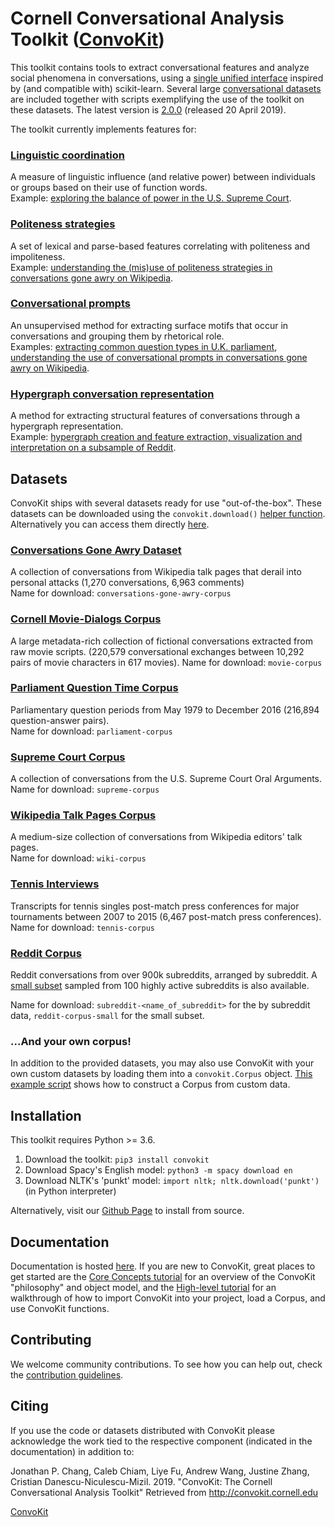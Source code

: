 # Cornell Conversational Analysis Toolkit ([ConvoKit](http://convokit.cornell.edu/))
This toolkit contains tools to extract conversational features and analyze social phenomena in conversations, using a [single unified interface](https://zissou.infosci.cornell.edu/socialkit/documentation/architecture.html) inspired by (and compatible with) scikit-learn.  Several large [conversational datasets](https://github.com/CornellNLP/Cornell-Conversational-Analysis-Toolkit#datasets) are included together with scripts exemplifying the use of the toolkit on these datasets. The latest version is [2.0.0](https://github.com/CornellNLP/Cornell-Conversational-Analysis-Toolkit/releases/tag/v2.0) (released 20 April 2019).

The toolkit currently implements features for:

### [Linguistic coordination](https://www.cs.cornell.edu/~cristian/Echoes_of_power.html)

A measure of linguistic influence (and relative power) between individuals or groups based on their use of function words.  
Example: [exploring the balance of power in the U.S. Supreme Court](https://github.com/CornellNLP/Cornell-Conversational-Analysis-Toolkit/blob/master/examples/coordination/examples.ipynb).

### [Politeness strategies](https://www.cs.cornell.edu/~cristian/Politeness.html)

A set of lexical and parse-based features correlating with politeness and impoliteness.  
Example: [understanding the (mis)use of politeness strategies in conversations gone awry on Wikipedia](https://github.com/CornellNLP/Cornell-Conversational-Analysis-Toolkit/blob/master/examples/conversations-gone-awry/Conversations_Gone_Awry_Prediction.ipynb).

### [Conversational prompts](http://www.cs.cornell.edu/~cristian/Asking_too_much.html)

An unsupervised method for extracting surface motifs that occur in conversations and grouping them by rhetorical role.  
Examples: [extracting common question types in U.K. parliament](https://github.com/CornellNLP/Cornell-Conversational-Analysis-Toolkit/blob/master/examples/question-typology/parliament_questions_example.ipynb), [understanding the use of conversational prompts in conversations gone awry on Wikipedia](https://github.com/CornellNLP/Cornell-Conversational-Analysis-Toolkit/blob/master/examples/conversations-gone-awry/Conversations_Gone_Awry_Prediction.ipynb).

### [Hypergraph conversation representation](http://www.cs.cornell.edu/~cristian/Patterns_of_participant_interactions.html) 
A method for extracting structural features of conversations through a hypergraph representation.  
Example: [hypergraph creation and feature extraction, visualization and interpretation on a subsample of Reddit](https://github.com/CornellNLP/Cornell-Conversational-Analysis-Toolkit/blob/master/examples/hyperconvo/demo.ipynb).

## Datasets
ConvoKit ships with several datasets ready for use "out-of-the-box".
These datasets can be downloaded using the `convokit.download()` [helper function](https://github.com/CornellNLP/Cornell-Conversational-Analysis-Toolkit/blob/master/convokit/util.py).  Alternatively you can access them directly [here](http://zissou.infosci.cornell.edu/convokit/datasets/).

### [Conversations Gone Awry Dataset](https://zissou.infosci.cornell.edu/socialkit/documentation/awry.html)

A collection of conversations from Wikipedia talk pages that derail into personal attacks (1,270 conversations, 6,963 comments)  
Name for download: `conversations-gone-awry-corpus`

### [Cornell Movie-Dialogs Corpus](https://zissou.infosci.cornell.edu/socialkit/documentation/movie.html)

A large metadata-rich collection of fictional conversations extracted from raw movie scripts. (220,579 conversational exchanges between 10,292 pairs of movie characters in 617 movies). 
Name for download: `movie-corpus`

### [Parliament Question Time Corpus](https://zissou.infosci.cornell.edu/socialkit/documentation/parliament.html)

Parliamentary question periods from May 1979 to December 2016 (216,894 question-answer pairs).  
Name for download: `parliament-corpus`

### [Supreme Court Corpus](https://zissou.infosci.cornell.edu/socialkit/documentation/supreme.html)

A collection of conversations from the U.S. Supreme Court Oral Arguments.  
Name for download: `supreme-corpus`

### [Wikipedia Talk Pages Corpus](https://zissou.infosci.cornell.edu/socialkit/documentation/wiki.html)

A medium-size collection of conversations from Wikipedia editors' talk pages.  
Name for download: `wiki-corpus`

### [Tennis Interviews](https://zissou.infosci.cornell.edu/socialkit/documentation/tennis.html)

Transcripts for tennis singles post-match press conferences for major tournaments between 2007 to 2015 (6,467 post-match press conferences).  
Name for download: `tennis-corpus`


### [Reddit Corpus](https://zissou.infosci.cornell.edu/socialkit/documentation/subreddit.html)

Reddit conversations from over 900k subreddits, arranged by subreddit. A [small subset](https://zissou.infosci.cornell.edu/socialkit/documentation/reddit-small.html) sampled from 100 highly active subreddits is also available. 
 
Name for download: `subreddit-<name_of_subreddit>` for the by subreddit data, `reddit-corpus-small` for the small subset. 

### ...And your own corpus!

In addition to the provided datasets, you may also use ConvoKit with your own custom datasets by loading them into a `convokit.Corpus` object. [This example script](https://github.com/CornellNLP/Cornell-Conversational-Analysis-Toolkit/blob/master/examples/converting_movie_corpus.ipynb) shows how to construct a Corpus from custom data.

## Installation
This toolkit requires Python >= 3.6.

1. Download the toolkit: `pip3 install convokit`
2. Download Spacy's English model: `python3 -m spacy download en`
3. Download NLTK's 'punkt' model: `import nltk; nltk.download('punkt')` (in Python interpreter)

Alternatively, visit our [Github Page](https://github.com/CornellNLP/Cornell-Conversational-Analysis-Toolkit) to install from source.

## Documentation
Documentation is hosted [here](http://zissou.infosci.cornell.edu/socialkit/documentation/). If you are new to ConvoKit, great places to get started are the [Core Concepts tutorial](https://zissou.infosci.cornell.edu/socialkit/documentation/architecture.html) for an overview of the ConvoKit "philosophy" and object model, and the [High-level tutorial](https://zissou.infosci.cornell.edu/socialkit/documentation/tutorial.html) for an walkthrough of how to import ConvoKit into your project, load a Corpus, and use ConvoKit functions.

## Contributing

We welcome community contributions. To see how you can help out, check the [contribution guidelines](https://github.com/CornellNLP/Cornell-Conversational-Analysis-Toolkit/blob/master/CONTRIBUTING.md).

## Citing

If you use the code or datasets distributed with ConvoKit please acknowledge the work tied to the respective component (indicated in the documentation) in addition to:

Jonathan P. Chang, Caleb Chiam, Liye Fu, Andrew Wang, Justine Zhang, Cristian Danescu-Niculescu-Mizil. 2019. "ConvoKit: The Cornell Conversational Analysis Toolkit" Retrieved from http://convokit.cornell.edu

[ConvoKit](http://convokit.cornell.edu/)
